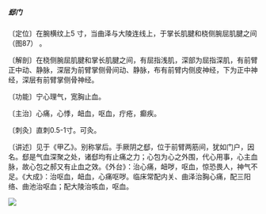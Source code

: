 ##### 郄门

〔定位〕在腕横纹上5 寸，当曲泽与大陵连线上，于掌长肌腱和桡侧腕屈肌腱之间（图87） 。

〔解剖〕在桡侧腕屈肌腱和掌长肌腱之间，有屈指浅肌，深部为屈指深肌，有前臂正中动、静脉，深层为前臂掌侧骨间动、静脉，布有前臂内侧皮神经，下为正中神经，深层有前臂掌侧骨神经。

〔功能〕宁心理气，宽胸止血。

〔主治〕心痛，心悸，衄血，呕血，疔疮，癫疾。

〔刺灸〕直刺0.5-1寸。可灸。

〔讲述〕见于《甲乙》。别称掌后。手厥阴之郄，位于前臂两筋间，犹如门户，因名。郄是气血深聚之处，诸郄均有止痛之力；心包为心之外围，代心用事，心主血脉，故心包之郝又有止血之效。《外台》：治心痛，衄哕，呕血，惊恐畏人，神气不足。《大成》：治呕血，衄血，心痛呕哕。临床常配内关、曲泽治胸心痛，配三阳络、曲池治呕血；配大陵治咳血，呕血。

![](img/图87.jpg)
